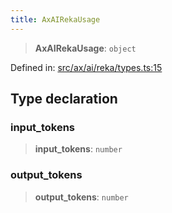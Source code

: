 ```yaml
---
title: AxAIRekaUsage
---
```


> **AxAIRekaUsage**: `object`

Defined in: [src/ax/ai/reka/types.ts:15](#apidocs/httpsgithubcomax-llmaxblob3b79ada8d723949fcd8a76c2b6f48cf69d8394f8srcaxairekatypestsl15)

## Type declaration

<a id="input_tokens"></a>

### input\_tokens

> **input\_tokens**: `number`

<a id="output_tokens"></a>

### output\_tokens

> **output\_tokens**: `number`
